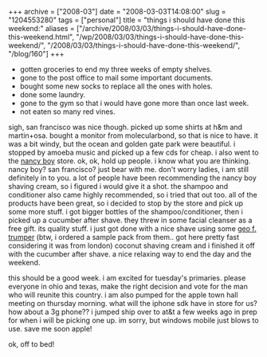 +++
archive = ["2008-03"]
date = "2008-03-03T14:08:00"
slug = "1204553280"
tags = ["personal"]
title = "things i should have done this weekend:"
aliases = ["/archive/2008/03/03/things-i-should-have-done-this-weekend.html", "/wp/2008/03/03/things-i-should-have-done-this-weekend/", "/2008/03/03/things-i-should-have-done-this-weekend/", "/blog/160"]
+++

- gotten groceries to end my three weeks of empty shelves.
- gone to the post office to mail some important documents.
- bought some new socks to replace all the ones with holes.
- done some laundry.
- gone to the gym so that i would have gone more than once last week.
- not eaten so many red vines.

sigh, san francisco was nice though. picked up some shirts at h&m and
martin+osa. bought a monitor from molecularbond, so that is nice to have.
it was a bit windy, but the ocean and golden gate park were beautiful.
i stopped by amoeba music and picked up a few cds for cheap. i also went
to the [nancy boy][1] store. ok, ok, hold up people. i know what you are
thinking. nancy boy? san francisco? just bear with me. don't worry ladies,
i am still definitely in to you. a lot of people have been recommending
the nancy boy shaving cream, so i figured i would give it a shot. the
shampoo and conditioner also came highly recommended, so i tried that out
too. all of the products have been great, so i decided to stop by the
store and pick up some more stuff. i got bigger bottles of the
shampoo/conditioner, then i picked up a cucumber after shave. they threw
in some facial cleanser as a free gift. its quality stuff. i just got done
with a nice shave using some [geo f. trumper][2] (btw, i ordered a sample
pack from them.. got here pretty fast considering it was from london)
coconut shaving cream and i finished it off with the cucumber after shave.
a nice relaxing way to end the day and the weekend.

this should be a good week. i am excited for tuesday's primaries. please
everyone in ohio and texas, make the right decision and vote for the man
who will reunite this country. i am also pumped for the apple town hall
meeting on thursday morning. what will the iphone sdk have in store for
us? how about a 3g phone?? i jumped ship over to at&t a few weeks ago in
prep for when i will be picking one up. im sorry, but windows mobile just
blows to use. save me soon apple!

ok, off to bed!

[1]: http://www.nancyboy.com/home.php
[2]: http://www.trumpers.com/

